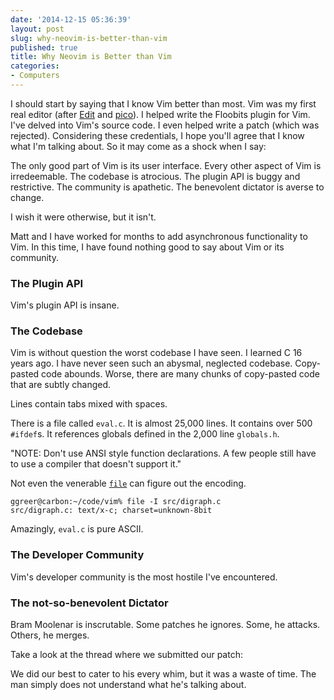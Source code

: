 ```yaml
---
date: '2014-12-15 05:36:39'
layout: post
slug: why-neovim-is-better-than-vim
published: true
title: Why Neovim is Better than Vim
categories:
- Computers
---
```


I should start by saying that I know Vim better than most. Vim was my first real editor (after [Edit](https://en.wikipedia.org/wiki/MS-DOS_Editor) and [pico](http://en.wikipedia.org/wiki/Pico_%28text_editor%29)). I helped write the Floobits plugin for Vim. I've delved into Vim's source code. I even helped write a patch (which was rejected). Considering these credentials, I hope you'll agree that I know what I'm talking about. So it may come as a shock when I say:

The only good part of Vim is its user interface. Every other aspect of Vim is irredeemable. The codebase is atrocious. The plugin API is buggy and restrictive. The community is apathetic. The benevolent dictator is averse to change.

I wish it were otherwise, but it isn't.





Matt and I have worked for months to add asynchronous functionality to Vim. In this time, I have found nothing good to say about Vim or its community.


### The Plugin API

Vim's plugin API is insane. 


### The Codebase

Vim is without question the worst codebase I have seen. I learned C 16 years ago. I have never seen such an abysmal, neglected codebase. Copy-pasted code abounds. Worse, there are many chunks of copy-pasted code that are subtly changed.

Lines contain tabs mixed with spaces.

There is a file called `eval.c`. It is almost 25,000 lines. It contains over 500 `#ifdef`s. It references globals defined in the 2,000 line `globals.h`.


"NOTE: Don't use ANSI style function declarations.  A few people still have to use a compiler that doesn't support it."



Not even the venerable [`file`](http://en.wikipedia.org/wiki/File_%28command%29) can figure out the encoding.

    ggreer@carbon:~/code/vim% file -I src/digraph.c 
    src/digraph.c: text/x-c; charset=unknown-8bit

Amazingly, `eval.c` is pure ASCII.


### The Developer Community

Vim's developer community is the most hostile I've encountered. 


### The not-so-benevolent Dictator

Bram Moolenar is inscrutable. Some patches he ignores. Some, he attacks. Others, he merges.

Take a look at the thread where we submitted our patch:

We did our best to cater to his every whim, but it was a waste of time. The man simply does not understand what he's talking about.
